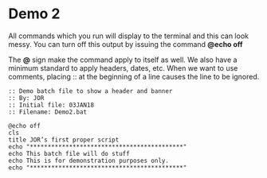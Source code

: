 # Demo 2

All commands which you run will display to the terminal and this can look messy. You can turn off this output by issuing the command **@echo off**

The **@** sign make the command apply to itself as well. We also have a minimum standard to apply headers, dates, etc. When we want to use comments, placing :: at the beginning of a line causes the line to be ignored.

```
:: Demo batch file to show a header and banner
:: By: JOR
:: Initial file: 03JAN18
:: Filename: Demo2.bat

@echo off
cls
title JOR’s first proper script
echo "*******************************************"
echo This batch file will do stuff
echo This is for demonstration purposes only.
echo "*******************************************"
```

<figure><img src="https://www.gitbook.com/cdn-cgi/image/dpr=2,width=760,onerror=redirect,format=auto/https%3A%2F%2Fcontent.gitbook.com%2Fcontent%2FlMaoRlx9Xkw6lfxweTIh%2Fblobs%2FgnWSIrPxPTAXOVpWkqKW%2Fimage.png" alt=""><figcaption></figcaption></figure>
